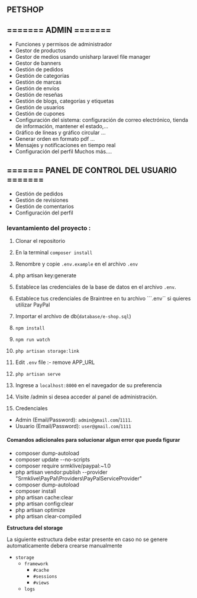 ## PETSHOP


## ======= ADMIN =======

- Funciones y permisos de administrador
- Gestor de productos
- Gestor de medios usando unisharp laravel file manager
- Gestor de banners
- Gestión de pedidos
- Gestión de categorías
- Gestión de marcas
- Gestión de envíos
- Gestión de reseñas
- Gestión de blogs, categorías y etiquetas
- Gestión de usuarios
- Gestión de cupones
- Configuración del sistema: configuración de correo electrónico, tienda de información, mantener el estado,...
- Gráfico de líneas y gráfico circular ...
- Generar orden en formato pdf ...
- Mensajes y notificaciones en tiempo real
- Configuración del perfil
Muchos más....


## ======= PANEL DE CONTROL DEL USUARIO =======

- Gestión de pedidos
- Gestión de revisiones
- Gestión de comentarios
- Configuración del perfil

### levantamiento del proyecto :

1. Clonar el repositorio
2. En la terminal ```composer install```

3. Renombre y copie ```.env.example``` en el archivo ``.env``
4. php artisan key:generate
5. Establece las credenciales de la base de datos en el archivo ``.env``.
6. Establece tus credenciales de Braintree en tu archivo ```.env`` si quieres utilizar PayPal
7. Importar el archivo de db(```database/e-shop.sql```)
8. ```npm install```
9. ```npm run watch```
10. ```php artisan storage:link```
11. Edit ```.env``` file :- remove APP_URL
10. ```php artisan serve```
11. Ingrese a ```localhost:8000``` en el navegador de su preferencia
12. Visite /admin si desea acceder al panel de administración. 
13. Credenciales
- Admin (Email/Password): ```admin@gmail.com```/```1111```. 
- Usuario (Email/Password): ```user@gmail.com```/```1111```

#### Comandos adicionales para solucionar algun error que pueda figurar

- composer dump-autoload
- composer update --no-scripts
- composer require srmklive/paypal:~1.0
- php artisan vendor:publish --provider "Srmklive\PayPal\Providers\PayPalServiceProvider"
- composer dump-autoload
- composer install
- php artisan cache:clear
- php artisan config:clear
- php artisan optimize
- php artisan clear-compiled


**Estructura del storage**

La siguiente estructura debe estar presente en caso no se genere automaticamente debera crearse manualmente

- `storage`
    - `framework`
        - `#cache`
        - `#sessions`
        - `#views`
    - `logs`

